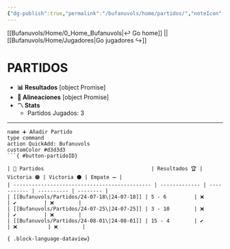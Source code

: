 ```yaml
---
{"dg-publish":true,"permalink":"/bufanuvols/home/partidos/","noteIcon":""}
---
```


[[Bufanuvols/Home/0_Home_Bufanuvols\|↩️ Go home]] || [[Bufanuvols/Home/Jugadores\|Go jugadores ↪️]]
# PARTIDOS

- **📊 Resultados**
[object Promise]
- **👥 Alineaciones**
[object Promise]
- **〽️ Stats**
    - Partidos Jugados: 3

---
```button
name ➕ Añadir Partido
type command
action QuickAdd: Bufanuvols
customColor #d3d3d3
```{ #button-partidoID}

| 📅 Partidos                                   | Resultados 🏆 | Victoria 🟠 | Victoria ⚫ | Empate ➖ |
| --------------------------------------------- | ------------- | ----------- | ---------- | -------- |
| [[Bufanuvols/Partidos/24-07-18\|24-07-18]] | 5 - 6         | ❌           | ✔️         | ❌        |
| [[Bufanuvols/Partidos/24-07-25\|24-07-25]] | 3 - 10        | ❌           | ✔️         | ❌        |
| [[Bufanuvols/Partidos/24-08-01\|24-08-01]] | 15 - 4        | ✔️          | ❌          | ❌        |

{ .block-language-dataview}

